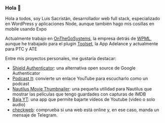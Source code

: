 ### Hola 👋

Hola a todos, soy Luis Sacristán, desarrollador web full stack, especializado en WordPress y aplicaciones Node, aunque también hago mis cosillas en mobile usando Expo

Actualmente trabajo en [OnTheGoSystems](https://onthegosystems.com/team/luis-sacristan/), la empresa detrás de [WPML](https://wpml.org), aunque he trabajado para el plugin [Toolset](https://toolset.com), la App Adelance y actualmente para PTC y ATE

Entre mis proyectos personales, me gustaría destacar:

- [Shield Authenticator](https://github.com/displaynone/shield-authenticator): una alternativa open source de Google Authenticator
- [Podcast It](https://github.com/displaynone/podcast-it): convierte un enlace YouTube para escucharlo como un podcast
- [Nautilus Movie Thumbnailer](https://github.com/displaynone/nautilus-movie-thumbnailer): una pequeña utilidad para Nautilus que mostrar las películas que tengo guardades con capturas de IMDB
- [Baja YT](https://github.com/displaynone/bajayt): una app que permite bajarte vídeos de Youtube (video o solo audio)
- [checkweb](https://github.com/displaynone/checkweb): comprueba si una web está online y, en ese caso, manda un mensaje de Telegram.

